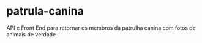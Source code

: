 # patrula-canina
API e Front End para retornar os membros da patrulha canina com fotos de animais de verdade
